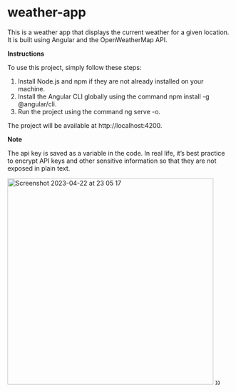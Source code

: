 # weather-app

This is a weather app that displays the current weather for a given location. It is built using Angular and the OpenWeatherMap API.

**Instructions**

To use this project, simply follow these steps:

1. Install Node.js and npm if they are not already installed on your machine.
2. Install the Angular CLI globally using the command npm install -g @angular/cli.
3. Run the project using the command ng serve -o.

The project will be available at http://localhost:4200.

**Note**

The api key is saved as a variable in the code. In real life, it’s best practice to encrypt API keys and other sensitive information so that they are not exposed in plain text.

<img width="462" alt="Screenshot 2023-04-22 at 23 05 17" src="https://user-images.githubusercontent.com/33568045/233804219-7f112ab4-3d16-48b2-ae46-443a93c9c78a.png">
ננ

